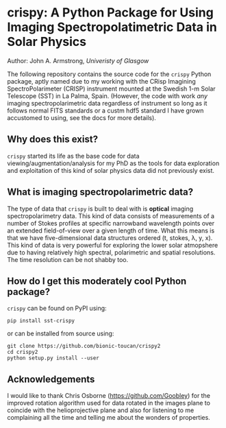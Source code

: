 # crispy: A Python Package for Using Imaging Spectropolatimetric Data in Solar Physics

Author: John A. Armstrong, *Univeristy of Glasgow*

The following repository contains the source code for the `crispy` Python package, aptly named due to my working with the CRisp Imagining SpectroPolarimeter (CRISP) instrument mounted at the Swedish 1-m Solar Telescope (SST) in La Palma, Spain. (However, the code with work *any* imaging spectropolarimetric data regardless of instrument so long as it follows normal FITS standards or a custm hdf5 standard I have grown accustomed to using, see the docs for more details).

## Why does this exist?

``crispy`` started its life as the base code for data viewing/augmentation/analysis for my PhD as the tools for data exploration and exploitation of this kind of solar physics data did not previously exist.

## What is imaging spectropolarimetric data?

The type of data that ``crispy`` is built to deal with is **optical** imaging spectropolarimetry data. This kind of data consists of measurements of a number of Stokes profiles at specific narrowband wavelength points over an extended field-of-view over a given length of time. What this means is that we have five-dimensional data structures ordered (t, stokes, &lambda;, y, x). This kind of data is very powerful for exploring the lower solar atmopshere due to having relatively high spectral, polarimetric and spatial resolutions. The time resolution can be not shabby too.

## How do I get this moderately cool Python package?

``crispy`` can be found on PyPI using:

```
pip install sst-crispy
```

or can be installed from source using:

```
git clone https://github.com/bionic-toucan/crispy2
cd crispy2
python setup.py install --user
```

## Acknowledgements
I would like to thank Chris Osborne (https://github.com/Goobley) for the improved rotation algorithm used for data rotated in the images plane to coincide with the helioprojective plane and also for listening to me complaining all the time and telling me about the wonders of properties.